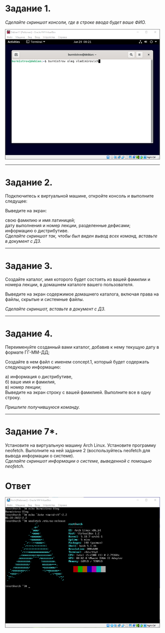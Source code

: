 # Задание 1.
*Сделайте скриншот консоли, где в строке ввода будет ваше ФИО.*

![ScreenShot](https://github.com/pendolf1984/netology/blob/main/lesson2.2/1.png)


---

# Задание 2.
Подключитесь к виртуальной машине, откройте консоль и выполните следущее:  

Выведите на экран:  

свою фамилию и имя латиницей;  
дату выполнения и номер лекции, разделенные дефисами;  
информацию о дистрибутиве.  
*Сделайте скриншот так, чтобы был виден вывод всех команд, вставьте в документ с ДЗ.*


---


# Задание 3.
Создайте каталог, имя которого будет состоять из вашей фамилии и номера лекции, в домашнем каталоге вашего пользователя.  

Выведите на экран содержимое домашнего каталога, включая права на файлы, скрытые и системные файлы.  

*Сделайте скриншот, вставьте в документ с ДЗ.*

---

# Задание 4.
Переименуйте созданный вами каталог, добавив к нему текущую дату в формате ГГ-ММ-ДД;  

Создайте в нем файл с именем concept.1, который будет содержать следующую информацию:  

а) информация о дистрибутиве,  
б) ваше имя и фамилия,  
в) номер лекции;  
Выведите на экран строку с вашей фамилией. Выполните все в одну строку.  

*Пришлите получившуюся команду.*  

---

# Задание 7*.
Установите на виртуальную машину Arch Linux. Установите программу neofetch. Выполните на ней задание 2 (воспользуйтесь neofetch для вывода информации о системе).  
*Сделайте скриншот информации о системе, выведенной с помощью neofetch.*

# Ответ
![ScreenShot](https://github.com/pendolf1984/netology/blob/main/lesson2.2/Arch.PNG)
